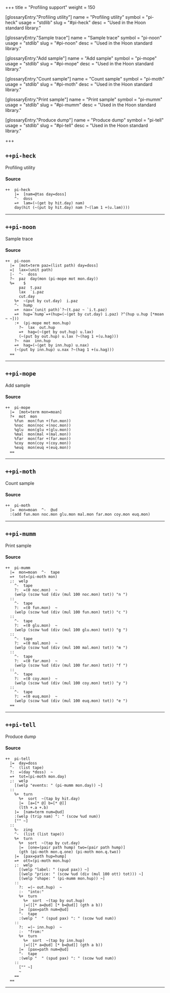 +++
title = "Profiling support"
weight = 150

[glossaryEntry."Profiling utility"]
name = "Profiling utility"
symbol = "pi-heck"
usage = "stdlib"
slug = "#pi-heck"
desc = "Used in the Hoon standard library."

[glossaryEntry."Sample trace"]
name = "Sample trace"
symbol = "pi-noon"
usage = "stdlib"
slug = "#pi-noon"
desc = "Used in the Hoon standard library."

[glossaryEntry."Add sample"]
name = "Add sample"
symbol = "pi-mope"
usage = "stdlib"
slug = "#pi-mope"
desc = "Used in the Hoon standard library."

[glossaryEntry."Count sample"]
name = "Count sample"
symbol = "pi-moth"
usage = "stdlib"
slug = "#pi-moth"
desc = "Used in the Hoon standard library."

[glossaryEntry."Print sample"]
name = "Print sample"
symbol = "pi-mumm"
usage = "stdlib"
slug = "#pi-mumm"
desc = "Used in the Hoon standard library."

[glossaryEntry."Produce dump"]
name = "Produce dump"
symbol = "pi-tell"
usage = "stdlib"
slug = "#pi-tell"
desc = "Used in the Hoon standard library."

+++

## `++pi-heck`

Profiling utility

#### Source

```hoon
++  pi-heck
    |=  [nam=@tas day=doss]
    ^-  doss
    =+  lam=(~(get by hit.day) nam)
    day(hit (~(put by hit.day) nam ?~(lam 1 +(u.lam))))
```

---

## `++pi-noon`

Sample trace

#### Source

```hoon
++  pi-noon
  |=  [mot=term paz=(list path) day=doss]
  =|  lax=(unit path)
  |-  ^-  doss
  ?~  paz  day(mon (pi-mope mot mon.day))
  %=    $
      paz  t.paz
      lax  `i.paz
      cut.day
    %+  ~(put by cut.day)  i.paz
    ^-  hump
    =+  nax=`(unit path)`?~(t.paz ~ `i.t.paz)
    =+  hup=`hump`=+(hup=(~(get by cut.day) i.paz) ?^(hup u.hup [*moan ~ ~]))
    :+  (pi-mope mot mon.hup)
      ?~  lax  out.hup
      =+  hag=(~(get by out.hup) u.lax)
      (~(put by out.hup) u.lax ?~(hag 1 +(u.hag)))
    ?~  nax  inn.hup
    =+  hag=(~(get by inn.hup) u.nax)
    (~(put by inn.hup) u.nax ?~(hag 1 +(u.hag)))
  ==
```

---

## `++pi-mope`

Add sample

#### Source

```hoon
++  pi-mope
  |=  [mot=term mon=moan]
  ?+  mot  mon
    %fun  mon(fun +(fun.mon))
    %noc  mon(noc +(noc.mon))
    %glu  mon(glu +(glu.mon))
    %mal  mon(mal +(mal.mon))
    %far  mon(far +(far.mon))
    %coy  mon(coy +(coy.mon))
    %euq  mon(euq +(euq.mon))
  ==
```

---

## `++pi-moth`

Count sample

#### Source

```hoon
++  pi-moth
  |=  mon=moan  ^-  @ud
  :(add fun.mon noc.mon glu.mon mal.mon far.mon coy.mon euq.mon)
```

---

## `++pi-mumm`

Print sample

#### Source

```hoon
++  pi-mumm
  |=  mon=moan  ^-  tape
  =+  tot=(pi-moth mon)
  ;:  welp
    ^-  tape
    ?:  =(0 noc.mon)  ~
    (welp (scow %ud (div (mul 100 noc.mon) tot)) "n ")
  ::
    ^-  tape
    ?:  =(0 fun.mon)  ~
    (welp (scow %ud (div (mul 100 fun.mon) tot)) "c ")
  ::
    ^-  tape
    ?:  =(0 glu.mon)  ~
    (welp (scow %ud (div (mul 100 glu.mon) tot)) "g ")
  ::
    ^-  tape
    ?:  =(0 mal.mon)  ~
    (welp (scow %ud (div (mul 100 mal.mon) tot)) "m ")
  ::
    ^-  tape
    ?:  =(0 far.mon)  ~
    (welp (scow %ud (div (mul 100 far.mon) tot)) "f ")
  ::
    ^-  tape
    ?:  =(0 coy.mon)  ~
    (welp (scow %ud (div (mul 100 coy.mon) tot)) "y ")
  ::
    ^-  tape
    ?:  =(0 euq.mon)  ~
    (welp (scow %ud (div (mul 100 euq.mon) tot)) "e ")
  ==
```

---

## `++pi-tell`

Produce dump

#### Source

```hoon
++  pi-tell
  |=  day=doss
  ^-  (list tape)
  ?:  =(day *doss)  ~
  =+  tot=(pi-moth mon.day)
  ;:  welp
    [(welp "events: " (pi-mumm mon.day)) ~]
  ::
    %+  turn
      %+  sort  ~(tap by hit.day)
      |=  [a=[* @] b=[* @]]
      (lth +.a +.b)
    |=  [nam=term num=@ud]
    :(welp (trip nam) ": " (scow %ud num))
    ["" ~]
  ::
    %-  zing
    ^-  (list (list tape))
    %+  turn
      %+  sort  ~(tap by cut.day)
      |=  [one=(pair path hump) two=(pair path hump)]
      (gth (pi-moth mon.q.one) (pi-moth mon.q.two))
    |=  [pax=path hup=hump]
    =+  ott=(pi-moth mon.hup)
    ;:  welp
      [(welp "label: " (spud pax)) ~]
      [(welp "price: " (scow %ud (div (mul 100 ott) tot))) ~]
      [(welp "shape: " (pi-mumm mon.hup)) ~]
    ::
      ?:  =(~ out.hup)  ~
      :-  "into:"
      %+  turn
        %+  sort  ~(tap by out.hup)
        |=([[* a=@ud] [* b=@ud]] (gth a b))
      |=  [pax=path num=@ud]
      ^-  tape
      :(welp "  " (spud pax) ": " (scow %ud num))
    ::
      ?:  =(~ inn.hup)  ~
      :-  "from:"
      %+  turn
        %+  sort  ~(tap by inn.hup)
        |=([[* a=@ud] [* b=@ud]] (gth a b))
      |=  [pax=path num=@ud]
      ^-  tape
      :(welp "  " (spud pax) ": " (scow %ud num))
    ::
      ["" ~]
      ~
    ==
  ==
```

---
